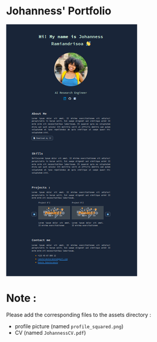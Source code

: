 # Johanness' Portfolio
![screenshot](assets/screenshot.png)


# Note :
Please add the corresponding files to the assets directory :
- profile picture (named `profile_squared.png`)
- CV (named `JohannessCV.pdf`)
